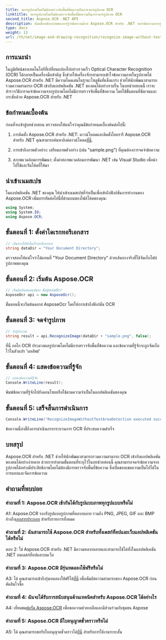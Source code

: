 ```yaml
---
title: จดจำรูปภาพโดยไม่ต้องตรวจจับพื้นที่ข้อความในการจดจำรูปภาพ OCR
linktitle: จดจำรูปภาพโดยไม่ต้องตรวจจับพื้นที่ข้อความในการจดจำรูปภาพ OCR
second_title: Aspose.OCR .NET API
description: ปลดล็อกศักยภาพของการรู้จำข้อความด้วย Aspose.OCR สำหรับ .NET จดจำข้อความจากรูปภาพได้อย่างง่ายดาย
type: docs
weight: 13
url: /th/net/image-and-drawing-recognition/recognize-image-without-text-area-detection/
---
```

## การแนะนำ

ในภูมิทัศน์ของเทคโนโลยีที่เปลี่ยนแปลงไปอย่างรวดเร็ว Optical Character Recognition (OCR) ได้กลายเป็นเครื่องมือสำคัญ ซึ่งช่วยให้เครื่องจักรสามารถเข้าใจข้อความภายในรูปภาพได้ Aspose.OCR สำหรับ .NET มีความโดดเด่นในฐานะโซลูชันที่แข็งแกร่ง ช่วยให้นักพัฒนาสามารถรวมความสามารถ OCR เข้ากับแอปพลิเคชัน .NET ของตนได้อย่างราบรื่น ในบทช่วยสอนนี้ เราจะสำรวจวิธีการจดจำข้อความจากรูปภาพโดยไม่มีการตรวจจับพื้นที่ข้อความ โดยใช้ขั้นตอนที่ชัดเจนและกระชับด้วย Aspose.OCR สำหรับ .NET

## ข้อกำหนดเบื้องต้น

ก่อนที่จะเข้าสู่บทช่วยสอน ตรวจสอบให้แน่ใจว่าคุณมีข้อกำหนดเบื้องต้นต่อไปนี้:

1.  การติดตั้ง Aspose.OCR สำหรับ .NET: ดาวน์โหลดและติดตั้งไลบรารี Aspose.OCR สำหรับ .NET คุณสามารถค้นหาลิงค์ดาวน์โหลด[ที่นี่](https://releases.aspose.com/ocr/net/).

2. การเข้าถึงภาพตัวอย่าง: เตรียมภาพตัวอย่าง (เช่น "sample.png") ที่คุณต้องการจดจำข้อความ

3. สภาพแวดล้อมการพัฒนา: ตั้งค่าสภาพแวดล้อมการพัฒนา .NET เช่น Visual Studio เพื่อนำไปใช้และรันโค้ดที่ให้มา

## นำเข้าเนมสเปซ

ในแอปพลิเคชัน .NET ของคุณ ให้นำเข้าเนมสเปซที่จำเป็นเพื่อเข้าถึงฟังก์ชันการทำงานของ Aspose.OCR เพิ่มบรรทัดต่อไปนี้ที่ด้านบนของไฟล์โค้ดของคุณ:

```csharp
using System;
using System.IO;
using Aspose.OCR;
```

## ขั้นตอนที่ 1: ตั้งค่าไดเรกทอรีเอกสาร

```csharp
// เส้นทางไปยังไดเร็กทอรีเอกสาร
string dataDir = "Your Document Directory";
```

ตรวจสอบให้แน่ใจว่าได้แทนที่ "Your Document Directory" ด้วยเส้นทางจริงที่ใช้จัดเก็บไฟล์รูปภาพของคุณ

## ขั้นตอนที่ 2: เริ่มต้น Aspose.OCR

```csharp
// เริ่มต้นอินสแตนซ์ของ AsposeOcr
AsposeOcr api = new AsposeOcr();
```

ขั้นตอนนี้จะเริ่มต้นคลาส AsposeOcr โดยให้การเข้าถึงฟังก์ชัน OCR

## ขั้นตอนที่ 3: จดจำรูปภาพ

```csharp
// รับรู้ถึงภาพ
string result = api.RecognizeImage(dataDir + "sample.png", false);
```

ที่นี่ กลไก OCR ประมวลผลรูปภาพโดยไม่มีการตรวจจับพื้นที่ข้อความ และข้อความที่รู้จักจะถูกจัดเก็บไว้ในตัวแปร 'ผลลัพธ์'

## ขั้นตอนที่ 4: แสดงข้อความที่รู้จัก

```csharp
// แสดงข้อความที่รู้จัก
Console.WriteLine(result);
```

พิมพ์ข้อความที่รู้จักไปยังคอนโซลหรือใช้ตามความจำเป็นในแอปพลิเคชันของคุณ

## ขั้นตอนที่ 5: เสร็จสิ้นการดำเนินการ

```csharp
Console.WriteLine("RecognizeImageWithoutTextAreaDetection executed successfully");
```

ข้อความนี้บ่งชี้ถึงการดำเนินการกระบวนการ OCR ที่ประสบความสำเร็จ

## บทสรุป

Aspose.OCR สำหรับ .NET ช่วยให้นักพัฒนาสามารถรวมความสามารถ OCR เข้ากับแอปพลิเคชันของตนได้อย่างง่ายดาย ด้วยการทำตามขั้นตอนที่ระบุไว้ในบทช่วยสอนนี้ คุณสามารถจดจำข้อความจากรูปภาพได้อย่างมีประสิทธิภาพโดยไม่ต้องมีการตรวจจับพื้นที่ข้อความ ซึ่งเปิดขอบเขตความเป็นไปได้ในการแยกและจัดการข้อความ

## คำถามที่พบบ่อย

### คำถามที่ 1: Aspose.OCR เข้ากันได้กับรูปแบบภาพทุกรูปแบบหรือไม่

 A1: Aspose.OCR รองรับรูปแบบรูปภาพที่หลากหลาย รวมถึง PNG, JPEG, GIF และ BMP อ้างถึง[เอกสารประกอบ](https://reference.aspose.com/ocr/net/) สำหรับรายการทั้งหมด

### คำถามที่ 2: ฉันสามารถใช้ Aspose.OCR สำหรับทั้งเดสก์ท็อปและเว็บแอปพลิเคชันได้หรือไม่

ตอบ 2: ใช่ Aspose.OCR สำหรับ .NET มีความหลากหลายและสามารถใช้ได้ทั้งในแอปพลิเคชัน .NET บนเดสก์ท็อปและบนเว็บ

### คำถามที่ 3: Aspose.OCR มีรุ่นทดลองใช้ฟรีหรือไม่

 A3: ได้ คุณสามารถเข้าถึงรุ่นทดลองใช้ฟรีได้[ที่นี่](https://releases.aspose.com/) เพื่อสัมผัสความสามารถของ Aspose.OCR ก่อนตัดสินใจซื้อ

### คำถามที่ 4: ฉันจะได้รับการสนับสนุนด้านเทคนิคสำหรับ Aspose.OCR ได้อย่างไร

 A4: เยี่ยมชม[ฟอรั่ม Aspose.OCR](https://forum.aspose.com/c/ocr/16) เพื่อขอความช่วยเหลือและมีส่วนร่วมกับชุมชน Aspose

### คำถามที่ 5: Aspose.OCR มีใบอนุญาตชั่วคราวหรือไม่

 A5: ได้ คุณสามารถขอรับใบอนุญาตชั่วคราวได้[ที่นี่](https://purchase.aspose.com/temporary-license/) สำหรับการใช้งานระยะสั้น